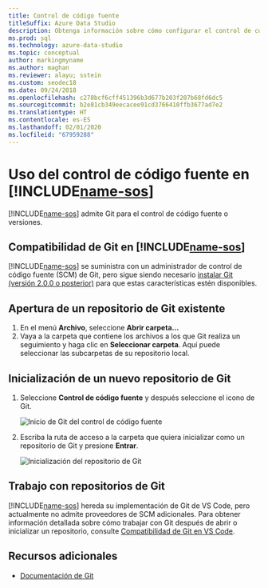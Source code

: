 ```yaml
---
title: Control de código fuente
titleSuffix: Azure Data Studio
description: Obtenga información sobre cómo configurar el control de código fuente en Azure Data Studio
ms.prod: sql
ms.technology: azure-data-studio
ms.topic: conceptual
author: markingmyname
ms.author: maghan
ms.reviewer: alayu; sstein
ms.custom: seodec18
ms.date: 09/24/2018
ms.openlocfilehash: c278bcf6cff451396b3d677b203f207b68fd6dc5
ms.sourcegitcommit: b2e81cb349eecacee91cd3766410ffb3677ad7e2
ms.translationtype: HT
ms.contentlocale: es-ES
ms.lasthandoff: 02/01/2020
ms.locfileid: "67959288"
---
```

#  <a name="using-source-control-in-includename-sosincludesname-sos-shortmd"></a>Uso del control de código fuente en [!INCLUDE[name-sos](../includes/name-sos-short.md)]

[!INCLUDE[name-sos](../includes/name-sos-short.md)] admite Git para el control de código fuente o versiones.


## <a name="git-support-in-includename-sosincludesname-sos-shortmd"></a>Compatibilidad de Git en [!INCLUDE[name-sos](../includes/name-sos-short.md)]

[!INCLUDE[name-sos](../includes/name-sos-short.md)] se suministra con un administrador de control de código fuente (SCM) de Git, pero sigue siendo necesario [instalar Git (versión 2.0.0 o posterior)](https://git-scm.com/download) para que estas características estén disponibles. 



## <a name="open-an-existing-git-repository"></a>Apertura de un repositorio de Git existente

1. En el menú **Archivo**, seleccione **Abrir carpeta...**
2. Vaya a la carpeta que contiene los archivos a los que Git realiza un seguimiento y haga clic en **Seleccionar carpeta**. Aquí puede seleccionar las subcarpetas de su repositorio local.


## <a name="initialize-a-new-git-repository"></a>Inicialización de un nuevo repositorio de Git

1. Seleccione **Control de código fuente** y después seleccione el icono de Git.

   ![Inicio de Git del control de código fuente](media/source-control/source-control.png)

1. Escriba la ruta de acceso a la carpeta que quiera inicializar como un repositorio de Git y presione **Entrar**.

   ![Inicialización del repositorio de Git](media/source-control/initialize-git-repository.png)

## <a name="working-with-git-repositories"></a>Trabajo con repositorios de Git

[!INCLUDE[name-sos](../includes/name-sos-short.md)] hereda su implementación de Git de VS Code, pero actualmente no admite proveedores de SCM adicionales. Para obtener información detallada sobre cómo trabajar con Git después de abrir o inicializar un repositorio, consulte [Compatibilidad de Git en VS Code](https://code.visualstudio.com/docs/editor/versioncontrol#_git-support).


## <a name="additional-resources"></a>Recursos adicionales
- [Documentación de Git](https://git-scm.com/documentation)
